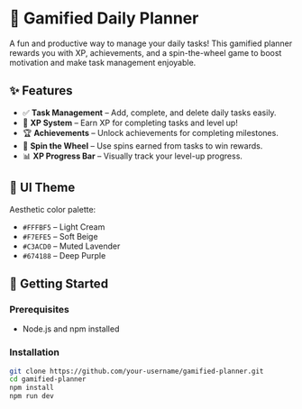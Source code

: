 # 🎯 Gamified Daily Planner

A fun and productive way to manage your daily tasks! This gamified planner rewards you with XP, achievements, and a spin-the-wheel game to boost motivation and make task management enjoyable.

## ✨ Features

- ✅ **Task Management** – Add, complete, and delete daily tasks easily.
- 🧠 **XP System** – Earn XP for completing tasks and level up!
- 🏆 **Achievements** – Unlock achievements for completing milestones.
- 🎡 **Spin the Wheel** – Use spins earned from tasks to win rewards.
- 📊 **XP Progress Bar** – Visually track your level-up progress.

## 🎨 UI Theme

Aesthetic color palette:
- `#FFFBF5` – Light Cream
- `#F7EFE5` – Soft Beige
- `#C3ACD0` – Muted Lavender
- `#674188` – Deep Purple

## 🚀 Getting Started

### Prerequisites
- Node.js and npm installed

### Installation

```bash
git clone https://github.com/your-username/gamified-planner.git
cd gamified-planner
npm install
npm run dev
